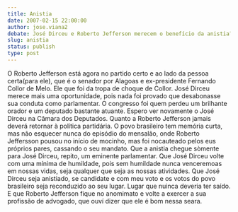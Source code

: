 ```yaml
---
title: Anistia
date: 2007-02-15 22:00:00
author: jose.viana2
debate: José Dirceu e Roberto Jefferson merecem o benefício da anistia?
slug: anistia
status: publish 
type: post
---
```


O Roberto Jefferson está agora no partido certo e ao lado da pessoa certa(para ele), que é o senador por Alagoas e ex-presidente Fernando Collor de Melo. Ele que foi da tropa de choque de Collor. José Dirceu merece mais uma oportunidade, pois nada foi provado que desabonasse sua conduta como parlamentar. O congresso foi quem perdeu um brilhante orador e um deputado bastante atuante. Espero ver novamente o José Dirceu na Câmara dos Deputados. Quanto a Roberto Jefferson jamais deverá retornar à política partidária. O povo brasileiro tem memória curta, mas não esquecer nunca do episódio do mensalão, onde Roberto Jeffersson pousou no início de mocinho, mas foi nocauteado pelos eus próprios pares, cassando o seu mandato. Que a anistia chegue sòmente para José Dirceu, repito, um eminente parlamentar. Que José Dirceu volte com uma mínima de humildade, pois sem humildade nunca venceremoas em nossas vidas, seja qualquer que seja as nossas atividades. Que José Dirceu seja anistiado, se candidate e com meu voto e os votos do povo brasileiro seja reconduzido ao seu lugar. Lugar que nuinca deveria ter saído. E que Roberto Jefferson fique no anomimato e volte a exercer a sua profissão de advogado, que ouví dizer que ele é bom nessa seara.
